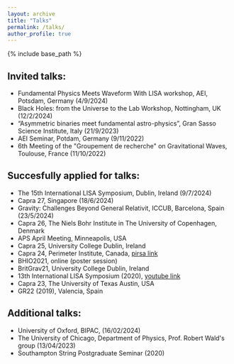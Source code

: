 ```yaml
---
layout: archive
title: "Talks"
permalink: /talks/
author_profile: true
---
```




{% include base_path %}

## Invited talks:

 * Fundamental Physics Meets Waveform With LISA workshop, AEI, Potsdam, Germany (4/9/2024)
 * Black Holes: from the Universe to the Lab Workshop, Nottingham, UK (12/2/2024)
 * “Asymmetric binaries meet fundamental astro-physics”, Gran Sasso Science Institute, Italy (21/9/2023)
 * AEI Seminar, Potdam, Germany (9/11/2022)
 * 6th Meeting of the "Groupement de recherche" on Gravitational Waves, Toulouse, France (11/10/2022)


## Succesfully applied for talks:

 * The 15th International LISA Symposium, Dublin, Ireland (9/7/2024)
 * Capra 27, Singapore (18/6/2024)
 * Gravity: Challenges Beyond General Relativit, ICCUB, Barcelona, Spain (23/5/2024)
 * Capra 26, The Niels Bohr Institute in The University of Copenhagen, Denmark
 * APS April Meeting, Minneapolis, USA
 * Capra 25, University College Dublin, Ireland
 * Capra 24, Perimeter Institute, Canada, [pirsa link](https://pirsa.org/21060039)
 * BHIO2021, online (poster session)
 * BritGrav21, University College Dublin, Ireland
 * 13th International LISA Symposium (2020), [youtube link](https://youtu.be/7d0PglrL\_yg)
 * Capra 23, The University of Texas Austin, USA
 * GR22 (2019), Valencia, Spain


## Additional talks:

 * University of Oxford, BIPAC, (16/02/2024)
 * The University of Chicago, Department of Physics, Prof. Robert Wald's group (13/04/2023)
 * Southampton String Postgraduate Seminar (2020)
